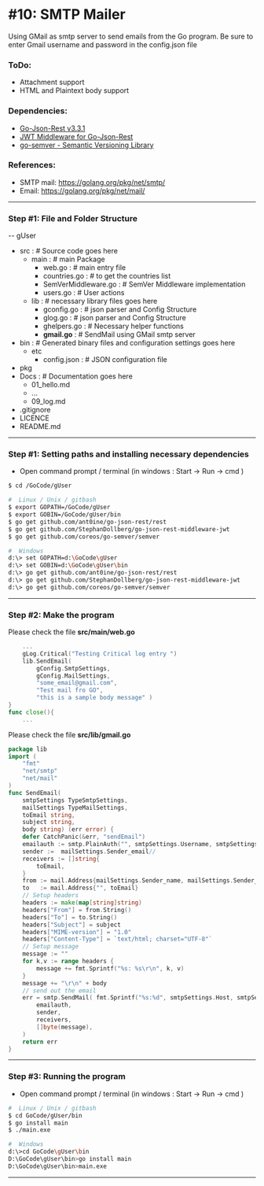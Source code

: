 # #10: SMTP Mailer
Using GMail as smtp server to send emails from the Go program.
Be sure to enter Gmail username and password in the config.json file
### ToDo:
- Attachment support
- HTML and Plaintext body support

### Dependencies:
+ [Go-Json-Rest v3.3.1](https://github.com/ant0ine/go-json-rest)
+ [JWT Middleware for Go-Json-Rest](https://github.com/StephanDollberg/go-json-rest-middleware-jwt)
+ [go-semver - Semantic Versioning Library](https://github.com/ant0ine/go-json-rest#api-versioning)

### References:
- SMTP mail: https://golang.org/pkg/net/smtp/
- Email: https://golang.org/pkg/net/mail/

---
### Step #1: File and Folder Structure
-- gUser
+ src     :  # Source code goes here
    - main  :  # main Package
        - web.go  :  # main entry file
        - countries.go : # to get the countries list
        - SemVerMiddleware.go :  # SemVer Middleware implementation 
        - users.go : #  User actions
    - lib : # necessary library files goes here
        - gconfig.go : #  json parser and Config Structure
        - glog.go : #  json parser and Config Structure
        - ghelpers.go : #  Necessary helper functions
        - **gmail.go** : #  SendMail using GMail smtp server
+ bin     :  # Generated binary files and configuration settings goes here
    - etc
        - config.json  : # JSON configuration file
+ pkg
+ Docs       :  # Documentation goes here
  - 01_hello.md
  - ...
  - 09_log.md
+ .gitignore
+ LICENCE
+ README.md
---
### Step #1:  Setting paths and installing necessary dependencies
- Open command prompt / terminal (in windows : Start -> Run -> cmd )
```sh
$ cd /GoCode/gUser
```
```sh
#  Linux / Unix / gitbash
$ export GOPATH=/GoCode/gUser
$ export GOBIN=/GoCode/gUser/bin
$ go get github.com/ant0ine/go-json-rest/rest
$ go get github.com/StephanDollberg/go-json-rest-middleware-jwt
$ go get github.com/coreos/go-semver/semver
```
```sh
#  Windows
d:\> set GOPATH=d:\GoCode\gUser
d:\> set GOBIN=d:\GoCode\gUser\bin
d:\> go get github.com/ant0ine/go-json-rest/rest
d:\> go get github.com/StephanDollberg/go-json-rest-middleware-jwt
d:\> go get github.com/coreos/go-semver/semver
```
---
### Step #2:  Make the program
Please check the file **src/main/web.go**
```go
    ...
    gLog.Critical("Testing Critical log entry ")
    lib.SendEmail(
        gConfig.SmtpSettings, 
        gConfig.MailSettings, 
        "some_email@gmail.com", 
        "Test mail fro GO", 
        "this is a sample body message" )
}
func close(){
    ...
```

Please check the file **src/lib/gmail.go**
```go
package lib
import (
    "fmt"
    "net/smtp"
    "net/mail"
)
func SendEmail(
    smtpSettings TypeSmtpSettings, 
    mailSettings TypeMailSettings, 
    toEmail string, 
    subject string, 
    body string) (err error) {
    defer CatchPanic(&err, "sendEmail")
    emailauth := smtp.PlainAuth("", smtpSettings.Username, smtpSettings.Password, smtpSettings.Host)
    sender :=  mailSettings.Sender_email// 
    receivers := []string{
        toEmail,
    }
    from := mail.Address{mailSettings.Sender_name, mailSettings.Sender_email}
    to   := mail.Address{"", toEmail}
    // Setup headers
    headers := make(map[string]string)
    headers["From"] = from.String()
    headers["To"] = to.String()
    headers["Subject"] = subject
    headers["MIME-version"] = "1.0"
    headers["Content-Type"] = `text/html; charset="UTF-8"`
    // Setup message
    message := ""
    for k,v := range headers {
        message += fmt.Sprintf("%s: %s\r\n", k, v)
    }
    message += "\r\n" + body
    // send out the email
    err = smtp.SendMail( fmt.Sprintf("%s:%d", smtpSettings.Host, smtpSettings.Port), //convert port number from int to string
        emailauth,
        sender,
        receivers,
        []byte(message),
    )
    return err 
}
```

---
### Step #3:  Running the program
- Open command prompt / terminal (in windows : Start -> Run -> cmd )
```sh
#  Linux / Unix / gitbash
$ cd GoCode/gUser/bin
$ go install main
$ ./main.exe
```
```sh
#  Windows
d:\>cd GoCode\gUser\bin
D:\GoCode\gUser\bin>go install main
D:\GoCode\gUser\bin>main.exe
```
---

